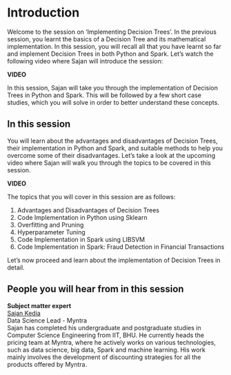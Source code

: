 # Introduction

Welcome to the session on ‘Implementing Decision Trees’. In the previous session, you learnt the basics of a Decision Tree and its mathematical implementation. In this session, you will recall all that you have learnt so far and implement Decision Trees in both Python and Spark. Let’s watch the following video where Sajan will introduce the session:

**VIDEO**

In this session, Sajan will take you through the implementation of Decision Trees in Python and Spark. This will be followed by a few short case studies, which you will solve in order to better understand these concepts. 

## In this session

You will learn about the advantages and disadvantages of Decision Trees, their implementation in Python and Spark, and suitable methods to help you overcome some of their disadvantages. Let’s take a look at the upcoming video where Sajan will walk you through the topics to be covered in this session.

**VIDEO**

The topics that you will cover in this session are as follows:

1.  Advantages and Disadvantages of Decision Trees
2.  Code Implementation in Python using Sklearn
3.  Overfitting and Pruning
4.  Hyperparameter Tuning
5.  Code Implementation in Spark using LIBSVM
6.  Code Implementation in Spark: Fraud Detection in Financial Transactions

Let’s now proceed and learn about the implementation of Decision Trees in detail.

## People you will hear from in this session

**Subject matter expert**  
[Sajan Kedia](https://in.linkedin.com/in/sajan-kedia-b06a6821)  
Data Science Lead - Myntra  
Sajan has completed his undergraduate and postgraduate studies in Computer Science Engineering from IIT, BHU. He currently heads the pricing team at Myntra, where he actively works on various technologies, such as data science, big data, Spark and machine learning. His work mainly involves the development of discounting strategies for all the products offered by Myntra.